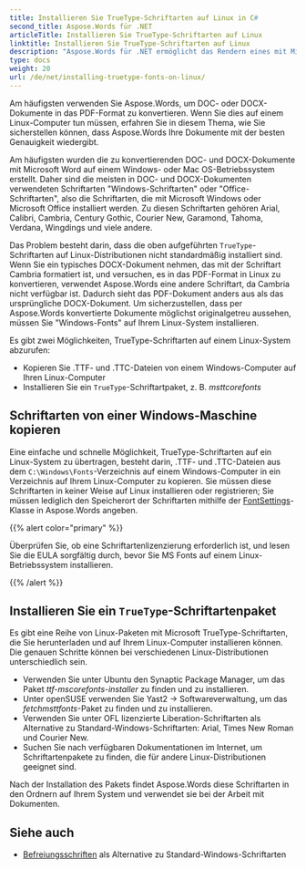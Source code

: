 ```yaml
---
title: Installieren Sie TrueType-Schriftarten auf Linux in C#
second_title: Aspose.Words für .NET
articleTitle: Installieren Sie TrueType-Schriftarten auf Linux
linktitle: Installieren Sie TrueType-Schriftarten auf Linux
description: "Aspose.Words für .NET ermöglicht das Rendern eines mit Microsoft Word erstellten Dokuments auf einem Linux-Gerät mit höchster Genauigkeit unter Verwendung von C#. Kopieren Sie dazu Schriftartdateien von einem Windows-Computer oder installieren Sie ein `TrueType`-Schriftartenpaket in C# auf Ihrem Linux-Computer."
type: docs
weight: 20
url: /de/net/installing-truetype-fonts-on-linux/
---
```


Am häufigsten verwenden Sie Aspose.Words, um DOC- oder DOCX-Dokumente in das PDF-Format zu konvertieren. Wenn Sie dies auf einem Linux-Computer tun müssen, erfahren Sie in diesem Thema, wie Sie sicherstellen können, dass Aspose.Words Ihre Dokumente mit der besten Genauigkeit wiedergibt.

Am häufigsten wurden die zu konvertierenden DOC- und DOCX-Dokumente mit Microsoft Word auf einem Windows- oder Mac OS-Betriebssystem erstellt. Daher sind die meisten in DOC- und DOCX-Dokumenten verwendeten Schriftarten "Windows-Schriftarten" oder "Office-Schriftarten", also die Schriftarten, die mit Microsoft Windows oder Microsoft Office installiert werden. Zu diesen Schriftarten gehören Arial, Calibri, Cambria, Century Gothic, Courier New, Garamond, Tahoma, Verdana, Wingdings und viele andere.

Das Problem besteht darin, dass die oben aufgeführten `TrueType`-Schriftarten auf Linux-Distributionen nicht standardmäßig installiert sind. Wenn Sie ein typisches DOCX-Dokument nehmen, das mit der Schriftart Cambria formatiert ist, und versuchen, es in das PDF-Format in Linux zu konvertieren, verwendet Aspose.Words eine andere Schriftart, da Cambria nicht verfügbar ist. Dadurch sieht das PDF-Dokument anders aus als das ursprüngliche DOCX-Dokument. Um sicherzustellen, dass per Aspose.Words konvertierte Dokumente möglichst originalgetreu aussehen, müssen Sie "Windows-Fonts" auf Ihrem Linux-System installieren.

Es gibt zwei Möglichkeiten, TrueType-Schriftarten auf einem Linux-System abzurufen:

- Kopieren Sie .TTF- und .TTC-Dateien von einem Windows-Computer auf Ihren Linux-Computer
- Installieren Sie ein `TrueType`-Schriftartpaket, z. B. *msttcorefonts*

## Schriftarten von einer Windows-Maschine kopieren

Eine einfache und schnelle Möglichkeit, TrueType-Schriftarten auf ein Linux-System zu übertragen, besteht darin, .TTF- und .TTC-Dateien aus dem `C:\Windows\Fonts`-Verzeichnis auf einem Windows-Computer in ein Verzeichnis auf Ihrem Linux-Computer zu kopieren. Sie müssen diese Schriftarten in keiner Weise auf Linux installieren oder registrieren; Sie müssen lediglich den Speicherort der Schriftarten mithilfe der [FontSettings](https://reference.aspose.com/words/de/net/aspose.words.fonts/fontsettings/)-Klasse in Aspose.Words angeben.

{{% alert color="primary" %}}

Überprüfen Sie, ob eine Schriftartenlizenzierung erforderlich ist, und lesen Sie die EULA sorgfältig durch, bevor Sie MS Fonts auf einem Linux-Betriebssystem installieren.

{{% /alert %}}

## Installieren Sie ein `TrueType`-Schriftartenpaket

Es gibt eine Reihe von Linux-Paketen mit Microsoft TrueType-Schriftarten, die Sie herunterladen und auf Ihrem Linux-Computer installieren können. Die genauen Schritte können bei verschiedenen Linux-Distributionen unterschiedlich sein.

- Verwenden Sie unter Ubuntu den Synaptic Package Manager, um das Paket *ttf-mscorefonts-installer* zu finden und zu installieren.
- Unter openSUSE verwenden Sie Yast2 → Softwareverwaltung, um das *fetchmsttfonts*-Paket zu finden und zu installieren.
- Verwenden Sie unter OFL lizenzierte Liberation-Schriftarten als Alternative zu Standard-Windows-Schriftarten: Arial, Times New Roman und Courier New.
- Suchen Sie nach verfügbaren Dokumentationen im Internet, um Schriftartenpakete zu finden, die für andere Linux-Distributionen geeignet sind.

Nach der Installation des Pakets findet Aspose.Words diese Schriftarten in den Ordnern auf Ihrem System und verwendet sie bei der Arbeit mit Dokumenten.

## Siehe auch

- [Befreiungsschriften](https://github.com/liberationfonts) als Alternative zu Standard-Windows-Schriftarten
